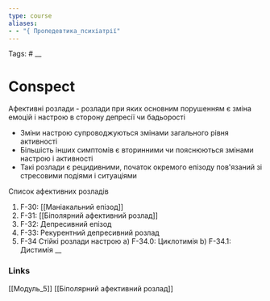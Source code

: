 ```yaml
---
type: course
aliases: 
- - "{ Пропедевтика_психіатрії"
---
```

Tags: #
__
# Conspect
Афективні розлади - розлади при яких основним порушенням є зміна емоцій і настрою в сторону депресії чи бадьорості
- Зміни настрою супроводжуються змінами загального рівня активності
- Більшість інших симптомів є вторинними чи пояснюються змінами настрою і активності
- Такі розлади є рецидивними, початок окремого епізоду пов'язаний зі стресовими подіями і ситуаціями

Список афективних розладів
1. F-30: [[Маніакальний епізод]]
2. F-31: [[Біполярний афективний розлад]]
3. F-32: Депресивний епізод
4. F-33: Рекурентний депресивний розлад
5. F-34 Стійкі розлади настрою
	а) F-34.0: Циклотимія 
	b) F-34.1: Дистимія
__
### Links
[[Модуль_5]] [[Біполярний афективний розлад]]